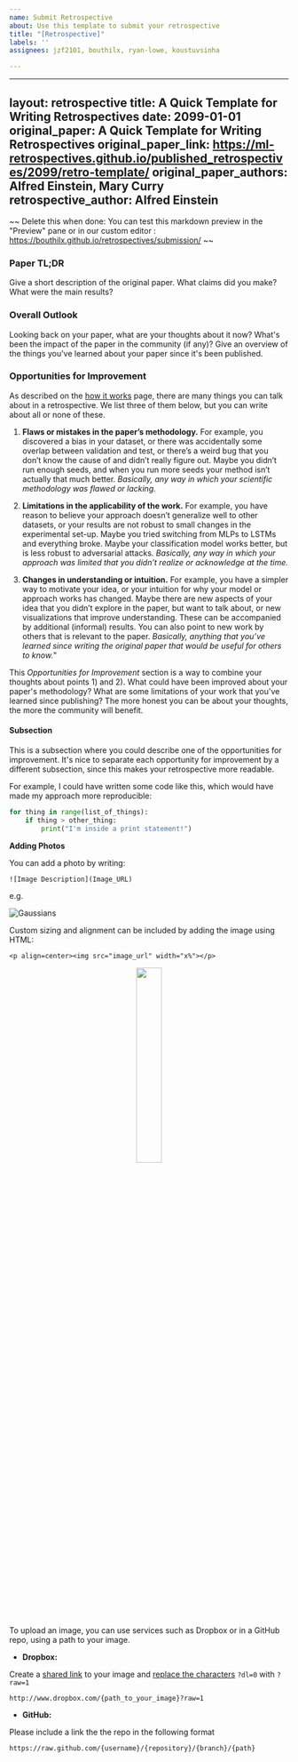 ```yaml
---
name: Submit Retrospective
about: Use this template to submit your retrospective
title: "[Retrospective]"
labels: ''
assignees: jzf2101, bouthilx, ryan-lowe, koustuvsinha

---
```


---
layout: retrospective
title:  A Quick Template for Writing Retrospectives
date:   2099-01-01
original_paper: A Quick Template for Writing Retrospectives
original_paper_link: https://ml-retrospectives.github.io/published_retrospectives/2099/retro-template/
original_paper_authors: Alfred Einstein, Mary Curry
retrospective_author: Alfred Einstein
---

~~ Delete this when done: You can test this markdown preview in the "Preview" pane or in our custom editor : https://bouthilx.github.io/retrospectives/submission/ ~~

### Paper TL;DR

Give a short description of the original paper. What claims did you make? What were the main results?


### Overall Outlook

Looking back on your paper, what are your thoughts about it now? What's been the impact of the paper in the community (if any)? Give an overview of the things you've learned about your paper since it's been published.


### Opportunities for Improvement

As described on the [how it works](https://ml-retrospectives.github.io/retrospectives/how/) page, there are many things you can talk about in a retrospective. We list three of them below, but you can write about all or none of these.  


1. **Flaws or mistakes in the paper’s methodology.**
For example, you discovered a bias in your dataset, or there was accidentally some overlap between validation and test, or there’s a weird bug that you don’t know the cause of and didn’t really figure out. Maybe you didn’t run enough seeds, and when you run more seeds your method isn’t actually that much better. *Basically, any way in which your scientific methodology was flawed or lacking.*

2. **Limitations in the applicability of the work.**
For example, you have reason to believe your approach doesn’t generalize well to other datasets, or your results are not robust to small changes in the experimental set-up. Maybe you tried switching from MLPs to LSTMs and everything broke. Maybe your classification model works better, but is less robust to adversarial attacks. *Basically, any way in which your approach was limited that you didn’t realize or acknowledge at the time.*

3. **Changes in understanding or intuition.**
For example, you have a simpler way to motivate your idea, or your intuition for why your model or approach works has changed. Maybe there are new aspects of your idea that you didn’t explore in the paper, but want to talk about, or new visualizations that improve understanding. These can be accompanied by additional (informal) results. You can also point to new work by others that is relevant to the paper. *Basically, anything that you’ve learned since writing the original paper that would be useful for others to know.*"

This *Opportunities for Improvement* section is a way to combine your thoughts about points 1) and 2). What could have been improved about your paper's methodology? What are some limitations of your work that you've learned since publishing? The more honest you can be about your thoughts, the more the community will benefit.  


#### Subsection

This is a subsection where you could describe one of the opportunities for improvement. It's nice to separate each opportunity for improvement by a different subsection, since this makes your retrospective more readable.

For example, I could have written some code like this, which would have made my approach more reproducible:

```python
for thing in range(list_of_things):
    if thing > other_thing:
        print("I'm inside a print statement!")
```

**Adding Photos**

You can add a photo by writing:

`![Image Description](Image_URL)`

e.g.

![Gaussians](https://upload.wikimedia.org/wikipedia/commons/9/9b/Gaussian_training_data.png)

Custom sizing and alignment can be included by adding the image using HTML:

`<p align=center><img src="image_url" width="x%"></p>`


<p align=center><img src="https://upload.wikimedia.org/wikipedia/commons/9/9b/Gaussian_training_data.png" width="30%"></p>

To upload an image, you can use services such as Dropbox or in a GitHub repo, using a path to your image.

- **Dropbox:** 

Create a [shared link](https://help.dropbox.com/files-folders/share/view-only-access) to your image and [replace the characters](https://support.zendesk.com/hc/en-us/articles/232005968-Embed-Dropbox-images-on-Help-Center-articles) `?dl=0` with `?raw=1`

`http://www.dropbox.com/{path_to_your_image}?raw=1`

- **GitHub:** 

Please include a link the the repo in the following format

`https://raw.github.com/{username}/{repository}/{branch}/{path}`

